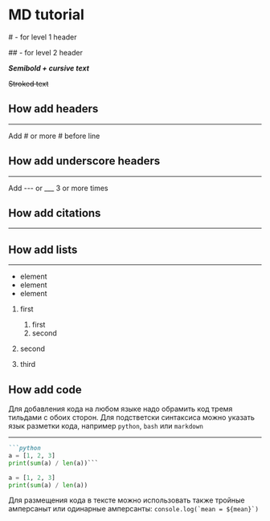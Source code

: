 # MD tutorial

\# - for level 1 header

\## - for level 2 header

***Semibold + cursive text***

~~Stroked text~~

## How add headers
-------
Add \# or more \# before line

## How add underscore headers
_____
Add --- or ___ 3 or more times


## How add citations
-----



## How add lists
___

* element 
* element
* element

1. first
    1. first
    2. second

2. second
3. third


## How add code

Для добавления кода на любом языке надо обрамить код тремя тильдами с обоих сторон. Для подстветски синтаксиса можно указать язык разметки кода, например `python`, `bash` или `markdown`
___
```markdown
```python
a = [1, 2, 3]
print(sum(a) / len(a))```
```


```python
a = [1, 2, 3]
print(sum(a) / len(a))
```
Для размещения кода в тексте можно использовать также тройные амперсаныт или одинарные амперсанты: ```console.log(`mean = ${mean}`)```

